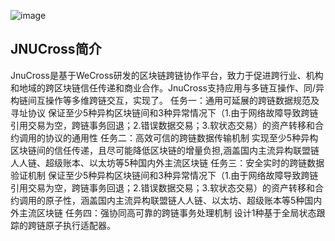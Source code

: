 ![image](https://github.com/lim60/JnuCross/assets/19641466/1a50ccc7-5897-41aa-ad68-2f4994894687)
## JNUCross简介

JnuCross是基于WeCross研发的区块链跨链协作平台，致力于促进跨行业、机构和地域的跨区块链信任传递和商业合作。JnuCross支持应用与多链互操作、同/异构链间互操作等多维跨链交互，实现了。
任务一：通用可延展的跨链数据规范及寻址协议	保证至少5种异构区块链间和3种异常情况下（1.由于网络故障导致跨链引用交易为空，跨链事务回退；2.错误数据交易；3.软状态交易）的资产转移和合约调用的协议的通用性
任务二：高效可信的跨链数据传输机制	实现至少5种异构区块链间的信任传递，且尽可能降低区块链的增量负担,涵盖国内主流异构联盟链人人链、超级账本、以太坊等5种国内外主流区块链
任务三：安全实时的跨链数据验证机制	保证至少5种异构区块链间和3种异常情况下（1.由于网络故障导致跨链引用交易为空，跨链事务回退；2.错误数据交易；3.软状态交易）的资产转移和合约调用的原子性，涵盖国内主流异构联盟链人人链、以太坊、超级账本等5种国内外主流区块链
任务四：强协同高可靠的跨链事务处理机制	设计1种基于全局状态跟踪的跨链原子执行适配器。
